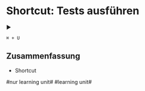 # Shortcut: Tests ausführen
▶️

`⌘ + U`

## Zusammenfassung
- Shortcut

#nur learning unit# #learning unit#